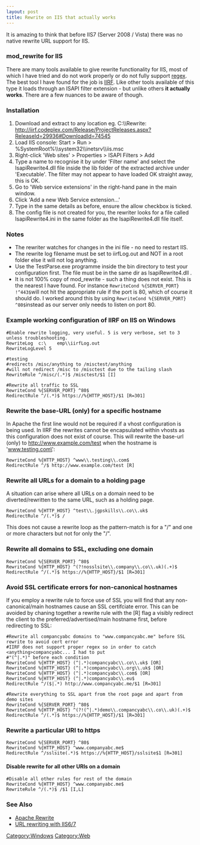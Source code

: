 ```yaml
---
layout: post 
title: Rewrite on IIS that actually works
---
```


It is amazing to think that before IIS7 (Server 2008 / Vista) there was
no native rewrite URL support for IIS.

### mod\_rewrite for IIS

There are many tools available to give rewrite functionality for IIS,
most of which I have tried and do not work properly or do not fully
support [regex](http://www.regular-expressions.info/). The best tool I
have found for the job is [IIRF](http://www.codeplex.com/IIRF). Like
other tools available of this type it loads through an ISAPI filter
extension - but unlike others **it actually works**. There are a few
nuances to be aware of though.

### Installation

1.  Download and extract to any location eg. C:\\\\Rewrite:
    <http://iirf.codeplex.com/Release/ProjectReleases.aspx?ReleaseId=29936#DownloadId=74545>
2.  Load IIS console: Start \> Run \>
    %SystemRoot%\\\\system32\\\\inetsrv\\\\iis.msc
3.  Right-click \'Web sites\' \> Properties \> ISAPI Filters \> Add
4.  Type a name to recognise it by under \'Filter name\' and select the
    IsapiRewrite4.dll file inside the lib folder of the extracted
    archive under \'Executable\'. The filter may not appear to have
    loaded OK straight away, this is OK.
5.  Go to \'Web service extensions\' in the right-hand pane in the main
    window.
6.  Click \'Add a new Web Service extension\...\'
7.  Type in the same details as before, ensure the allow checkbox is
    ticked.
8.  The config file is not created for you, the rewriter looks for a
    file called IsapiRewrite4.ini in the same folder as the
    IsapiRewrite4.dll file itself.

### Notes

-   The rewriter watches for changes in the ini file - no need to
    restart IIS.
-   The rewrite log filename must be set to iirfLog.out and NOT in a
    root folder else it will not log anything.
-   Use the TestParse.exe programme inside the bin directory to test
    your configuration first. The file must be in the same dir as
    IsapiRewrite4.dll .
-   It is not 100% copy of mod\_rewrite - such a thing does not exist.
    This is the nearest I have found. For instance
    `RewriteCond %{SERVER_PORT} !^443$`will not hit the appropriate rule
    if the port is 80, which of course it should do. I worked around
    this by using `RewriteCond %{SERVER_PORT} ^80$`instead as our server
    only needs to listen on port 80.

### Example working configuration of IIRF on IIS on Windows

    #Enable rewrite logging, very useful. 5 is very verbose, set to 3 unless troubleshooting.
    RewriteLog  c:\    emp\\iirfLog.out
    RewriteLogLevel 5

    #testing
    #redirects /misc/anything to /misctest/anything
    #will not redirect /misc to /misctest due to the tailing slash
    RewriteRule ^/misc/(.*)$ /misctest/$1 [I]

    #Rewrite all traffic to SSL
    RewriteCond %{SERVER_PORT} ^80$
    RedirectRule ^/(.*)$ https://%{HTTP_HOST}/$1 [R=301]

### Rewrite the base-URL (only) for a specific hostname

In Apache the first line would not be required if a vhost configuration
is being used. In IIRF the rewrites cannot be encapsulated within vhosts
as this configuration does not exist of course. This will rewrite the
base-url (only) to <http://www.example.com/test> when the hostname is
\'www.testing.com\':

    RewriteCond %{HTTP_HOST} ^www\\.testing\\.com$
    RedirectRule ^/$ http://www.example.com/test [R]

### Rewrite all URLs for a domain to a holding page

A situation can arise where all URLs on a domain need to be
diverted/rewritten to the same URL, such as a holding page.

    RewriteCond %{HTTP_HOST} ^test\\.jgpskills\\.co\\.uk$
    RedirectRule ^/(.*)$ /

This does not cause a rewrite loop as the pattern-match is for a \"/\"
and one or more characters but not for only the \"/\".

### Rewrite all domains to SSL, excluding one domain

    RewriteCond %{SERVER_PORT} ^80$
    RewriteCond %{HTTP_HOST} ^(?!nosslsite\\.company\\.co\\.uk)(.+)$
    RedirectRule ^/(.*)$ https://%{HTTP_HOST}/$1 [R=301]

### Avoid SSL certificate errors for non-canonical hostnames

If you employ a rewrite rule to force use of SSL you will find that any
non-canonical/main hostnames cause an SSL certifciate error. This can be
avoided by chaning together a rewrite rule with the \[R\] flag a visibly
redirect the client to the preferred/advertised/main hostname first,
before redirecting to SSL:

    #Rewrite all compancyabc domains to "www.compancyabc.me" before SSL rewrite to avoid cert error
    #IIRF does not support proper regex so in order to catch <anything>compancyabc... I had to put
    #"(^|.*)" before each condition
    RewriteCond %{HTTP_HOST} (^|.*)compancyabc\\.co\\.uk$ [OR]
    RewriteCond %{HTTP_HOST} (^|.*)compancyabc\\.org\\.uk$ [OR]
    RewriteCond %{HTTP_HOST} (^|.*)compancyabc\\.com$ [OR]
    RewriteCond %{HTTP_HOST} (^|.*)compancyabc\\.eu$
    RedirectRule ^/($|.*) http://www.compancyabc.me/$1 [R=301]

    #Rewrite everything to SSL apart from the root page and apart from demo sites
    RewriteCond %{SERVER_PORT} ^80$
    RewriteCond %{HTTP_HOST} ^(?!(^|.*)demo\\.compancyabc\\.co\\.uk)(.+)$
    RedirectRule ^/(.*)$ https://%{HTTP_HOST}/$1 [R=301]

### Rewrite a particular URI to https

    RewriteCond %{SERVER_PORT} ^80$
    RewriteCond %{HTTP_HOST} ^www.companyabc.me$
    RedirectRule ^/sslsite(.*)$ https://%{HTTP_HOST}/sslsite$1 [R=301]

#### Disable rewrite for all other URIs on a domain

    #Disable all other rules for rest of the domain
    RewriteCond %{HTTP_HOST} ^www.companyabc.me$
    RewriteRule ^/(.*)$ /$1 [I,L]

### See Also

-   [Apache Rewrite](Apache_Rewrite "wikilink")
-   [URL rewriting with
    IIS6/7](http://stackoverflow.com/questions/550505/url-rewriting-with-iis-6-7-rewriting-host-name-httphost)

[Category:Windows](Category:Windows "wikilink")
[Category:Web](Category:Web "wikilink")
